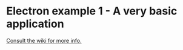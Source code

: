 # Electron example 1  - A very basic application

[Consult the wiki for more info.](https://github.com/Roche-Olivier/Examples/wiki/Electron-example-1)
